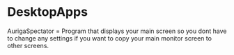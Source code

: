 # DesktopApps

AurigaSpectator = Program that displays your main screen so you dont have to change any settings if you want to copy your main monitor screen to other screens.
